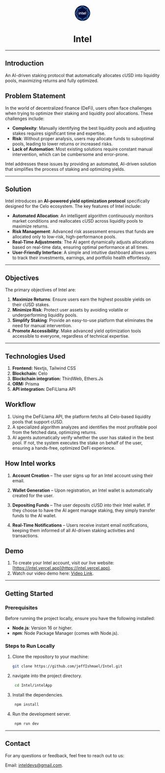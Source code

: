 <p align="center">
  <img src="intelLogo.png" alt="logo" width="50" style="border-radius: 50%;">
</p>

<h1 align="center">Intel</h1>

---

## Introduction
An AI-driven staking protocol that automatically allocates cUSD into liquidity pools, maximizing returns and fully optimized.

## Problem Statement

In the world of decentralized finance (DeFi), users often face challenges when trying to optimize their staking and liquidity pool allocations. These challenges include:
- **Complexity**: Manually identifying the best liquidity pools and adjusting stakes requires significant time and expertise.
- **Risk**: Without proper analysis, users may allocate funds to suboptimal pools, leading to lower returns or increased risks.
- **Lack of Automation**: Most existing solutions require constant manual intervention, which can be cumbersome and error-prone.

Intel addresses these issues by providing an automated, AI-driven solution that simplifies the process of staking and optimizing yields.

---

## Solution

Intel introduces an **AI-powered yield optimization protocol** specifically designed for the Celo ecosystem. The key features of Intel include:
- **Automated Allocation**: An intelligent algorithm continuously monitors market conditions and reallocates cUSD across liquidity pools to maximize returns.
- **Risk Management**: Advanced risk assessment ensures that funds are allocated only to low-risk, high-performance pools.
- **Real-Time Adjustments**: The AI agent dynamically adjusts allocations based on real-time data, ensuring optimal performance at all times.
- **User-Friendly Interface**: A simple and intuitive dashboard allows users to track their investments, earnings, and portfolio health effortlessly.

---

## Objectives

The primary objectives of Intel are:
1. **Maximize Returns**: Ensure users earn the highest possible yields on their cUSD stakes.
2. **Minimize Risk**: Protect user assets by avoiding volatile or underperforming liquidity pools.
3. **Simplify Staking**: Provide an easy-to-use platform that eliminates the need for manual intervention.
4. **Promote Accessibility**: Make advanced yield optimization tools accessible to everyone, regardless of technical expertise.

---

## Technologies Used

 1. **Frontend:** Nextjs, Tailwind CSS
 2. **Blockchain:** Celo
 3. **Blockchain integration:** ThirdWeb, Ethers.Js
 4. **ORM:** Prisma
 5. **API integration:** DeFiLlama API

## Workflow

1. Using the DeFiLlama API, the platform fetchs all Celo-based liquidity pools that support cUSD.
2.  A specialized algorithm analyzes and identifies the most profitable pool from the fetched data, optimizing returns.
3.  AI agents automatically verify whether the user has staked in the best pool. If not, the system executes the stake on behalf of the user, ensuring a hands-free, optimized DeFi experience.

## How Intel works

1. **Account Creation** – The user signs up for an Intel account using their email.

2. **Wallet Generation** – Upon registration, an Intel wallet is automatically created for the user.

3. **Depositing Funds** – The user deposits cUSD into their Intel wallet. If they choose to have the AI agent manage staking, they simply transfer funds to the AI wallet.

4. **Real-Time Notifications** – Users receive instant email notifications, keeping them informed of all AI-driven staking activities and transactions.

## Demo
1. To create your Intel account, visit our live website: [https://intel.vercel.app](https://intel.vercel.app).
2. Watch our video demo here: [Video Link](https://www.youtube.com).

---

## Getting Started

### Prerequisites
Before running the project locally, ensure you have the following installed:

- **Node.js**: Version 16 or higher.
- **npm**: Node Package Manager (comes with Node.js).

### Steps to Run Locally
1. Clone the repository to your machine:

   ```bash
   git clone https://github.com/jeffIshmael/Intel.git  

     ```
2. navigate into the project directory.

    ```bash 
     cd Intel/intelApp

     ```

3. Install the dependencies.

    ```bash  
     npm install 

     ```

4. Run the development server.

    ```bash 
     npm run dev 

     ```
---

## Contact
For any questions or feedback, feel free to reach out to us:

Email: [inteldevs@gmail.com](jeffianmuchiri24@gmail.com).